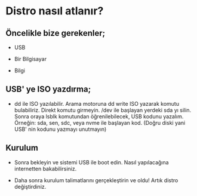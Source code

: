 # Distro nasıl atlanır?


## Öncelikle bize gerekenler;

* USB

* Bir Bilgisayar

* Bilgi


## USB' ye ISO yazdırma;

* dd ile ISO yazılabilir. Arama motoruna dd write ISO yazarak komutu bulabiliriz. Direkt komutu girmeyin. /dev ile başlayan yerdeki sda yı silin. Sonra oraya lsblk komutundan öğrenilebilecek, USB kodunu yazalım.
Örneğin: sda, sen, sdc, veya nvme ile başlayan kod. (Doğru diski yani USB' nin kodunu yazmayı unutmayın)

## Kurulum

* Sonra bekleyin ve sistemi USB ile boot edin. Nasıl yapılacağına internetten bakabilirsiniz.

* Daha sonra kurulum talimatlarını gerçekleştirin ve oldu! Artık distro değiştirdiniz.
